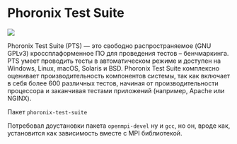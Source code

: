 # Phoronix Test Suite

![](https://www.phoronix-test-suite.com/img/ptsLogo.png)

Phoronix Test Suite (PTS) — это свободно распространяемое (GNU GPLv3) кроссплаформенное ПО для проведения тестов – бенчмаркинга. PTS умеет проводить тесты в автоматическом режиме и доступен на Windows, Linux, macOS, Solaris и BSD. Phoronix Test Suite комплексно оценивает производительность компонентов системы, так как включает в себя более 600 различных тестов, начиная от производительности процессора и заканчивая тестами приложений (например, Apache или NGINX). 

Пакет `phoronix-test-suite`

Потребовал доустановки пакета `openmpi-devel` ну и `gcc`, но он, вроде как, установится как зависимость вместе с MPI библиотекой.